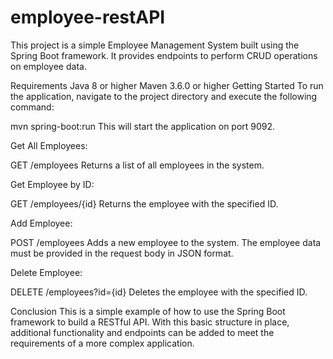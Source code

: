 # employee-restAPI
This project is a simple Employee Management System built using the Spring Boot framework. It provides endpoints to perform CRUD operations on employee data.

Requirements
Java 8 or higher
Maven 3.6.0 or higher
Getting Started
To run the application, navigate to the project directory and execute the following command:

mvn spring-boot:run
This will start the application on port 9092.


Get All Employees:

GET /employees
Returns a list of all employees in the system.

Get Employee by ID:

GET /employees/{id}
Returns the employee with the specified ID.

Add Employee:

POST /employees
Adds a new employee to the system. The employee data must be provided in the request body in JSON format.

Delete Employee:

DELETE /employees?id={id}
Deletes the employee with the specified ID.

Conclusion
This is a simple example of how to use the Spring Boot framework to build a RESTful API. With this basic structure in place, additional functionality and endpoints can be added to meet the requirements of a more complex application.
